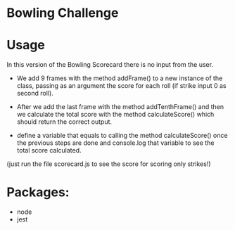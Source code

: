 
Bowling Challenge
=================

# Usage

In this version of the Bowling Scorecard there is no input from the user.
- We add 9 frames with the method addFrame() to a new instance of the class, passing as an argument the score for each roll (if strike input 0 as second roll).

- After we add the last frame with the method addTenthFrame() and then we calculate the total score with the method calculateScore() which should return the correct output.

- define a variable that equals to calling the method calculateScore() once the previous steps are done and console.log that variable to see the total score calculated.

(just run the file scorecard.js to see the score for scoring only strikes!)

# Packages:

- node
- jest
